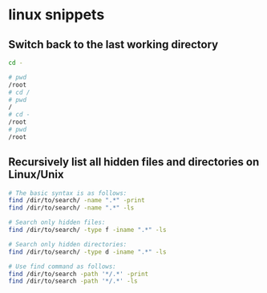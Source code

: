 # linux snippets

## Switch back to the last working directory
```bash
cd -
```

```bash
# pwd
/root
# cd /
# pwd
/
# cd -
/root
# pwd
/root
```

## Recursively list all hidden files and directories on Linux/Unix
```bash
# The basic syntax is as follows:
find /dir/to/search/ -name ".*" -print
find /dir/to/search/ -name ".*" -ls

# Search only hidden files:
find /dir/to/search/ -type f -iname ".*" -ls

# Search only hidden directories:
find /dir/to/search/ -type d -iname ".*" -ls

# Use find command as follows:
find /dir/to/search -path '*/.*' -print
find /dir/to/search -path '*/.*' -ls
```
